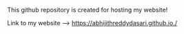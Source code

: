 This github repository is created for hosting my website!

Link to my website --> https://abhijithreddydasari.github.io./
